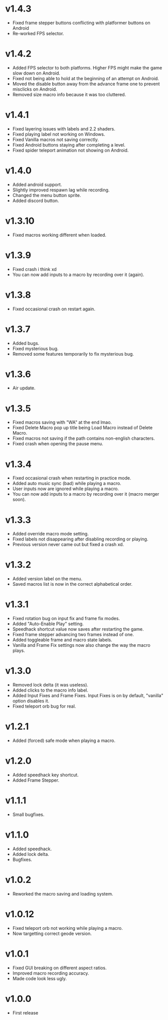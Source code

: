 # v1.4.3

 * Fixed frame stepper buttons conflicting with platformer buttons on Android
 * Re-worked FPS selector.

# v1.4.2

 * Added FPS selector to both platforms. Higher FPS might make the game slow down on Android.
 * Fixed not being able to hold at the beginning of an attempt on Android.
 * Moved the disable button away from the advance frame one to prevent misclicks on Android.
 * Removed size macro info because it was too cluttered.

# v1.4.1

 * Fixed layering issues with labels and 2.2 shaders.
 * Fixed playing label not working on Windows.
 * Fixed Vanilla macros not saving correctly.
 * Fixed Android buttons staying after completing a level.
 * Fixed spider teleport animation not showing on Android.

# v1.4.0

 * Added android support.
 * Slightly improved respawn lag while recording.
 * Changed the menu button sprite.
 * Added discord button.

# v1.3.10
 
 * Fixed macros working different when loaded.

# v1.3.9

 * Fixed crash i think xd
 * You can now add inputs to a macro by recording over it (again).

# v1.3.8

 * Fixed occasional crash on restart again.

# v1.3.7

 * Added bugs.
 * Fixed mysterious bug.
 * Removed some features temporarily to fix mysterious bug.

# v1.3.6

 * Air update.

# v1.3.5

 * Fixed macros saving with "WA" at the end lmao.
 * Fixed Delete Macro pop up title being Load Macro instead of Delete Macro.
 * Fixed macros not saving if the path contains non-english characters. 
 * Fixed crash when opening the pause menu.

# v1.3.4

 * Fixed occasional crash when restarting in practice mode.
 * Added auto music sync (bad) while playing a macro.
 * User inputs now are ignored while playing a macro.
 * You can now add inputs to a macro by recording over it (macro merger soon).

# v1.3.3

 * Added override macro mode setting.
 * Fixed labels not disappearing after disabling recording or playing.
 * Previous version never came out but fixed a crash xd.

# v1.3.2

 * Added version label on the menu.
 * Saved macros list is now in the correct alphabetical order.

# v1.3.1

 * Fixed rotation bug on input fix and frame fix modes.
 * Added "Auto-Enable Play" setting.
 * Speedhack shortcut value now saves after restarting the game.
 * Fixed frame stepper advancing two frames instead of one.
 * Added toggleable frame and macro state labels.
 * Vanilla and Frame Fix settings now also change the way the macro plays.

# v1.3.0

 * Removed lock delta (it was useless).
 * Added clicks to the macro info label.
 * Added Input Fixes and Frame Fixes. Input Fixes is on by default, "vanilla" option disables it.
 * Fixed teleport orb bug for real.

# v1.2.1

 * Added (forced) safe mode when playing a macro.

# v1.2.0

 * Added speedhack key shortcut.
 * Added Frame Stepper.

# v1.1.1

 * Small bugfixes.

# v1.1.0

 * Added speedhack.
 * Added lock delta.
 * Bugfixes.

# v1.0.2

 * Reworked the macro saving and loading system.

# v1.0.12

 * Fixed teleport orb not working while playing a macro.
 * Now targetting correct geode version.

# v1.0.1

 * Fixed GUI breaking on different aspect ratios.
 * Improved macro recording accuracy.
 * Made code look less ugly.

# v1.0.0

 * First release
